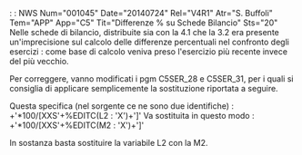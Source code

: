  :  : NWS Num="001045" Date="20140724" Rel="V4R1" Atr="S. Buffoli" Tem="APP" App="C5" Tit="Differenze % su Schede Bilancio" Sts="20"
Nelle schede di bilancio, distribuite sia con la 4.1 che la 3.2 era presente un'imprecisione sul calcolo delle differenze percentuali nel confronto degli esercizi :  come base di calcolo veniva preso l'esercizio più recente invece del più vecchio.

Per correggere, vanno modificati i pgm C5SER_28 e C5SER_31, per i quali si consiglia di applicare semplicemente la sostituzione riportata a seguire.

Questa specifica (nel sorgente ce ne sono due identifiche) : 
+'\*100/[XXS'+%EDITC(L2 : 'X')+']'
Va sostituita in questo modo : 
+'\*100/[XXS'+%EDITC(M2 : 'X')+']'

In sostanza basta sostituire la variabile L2 con la M2.

